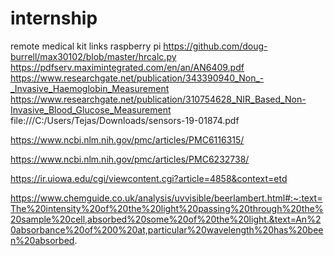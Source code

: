 # internship
remote medical kit 
links 
raspberry pi
https://github.com/doug-burrell/max30102/blob/master/hrcalc.py
https://pdfserv.maximintegrated.com/en/an/AN6409.pdf
https://www.researchgate.net/publication/343390940_Non_-_Invasive_Haemoglobin_Measurement
https://www.researchgate.net/publication/310754628_NIR_Based_Non-Invasive_Blood_Glucose_Measurement
file:///C:/Users/Tejas/Downloads/sensors-19-01874.pdf


https://www.ncbi.nlm.nih.gov/pmc/articles/PMC6116315/


https://www.ncbi.nlm.nih.gov/pmc/articles/PMC6232738/


https://ir.uiowa.edu/cgi/viewcontent.cgi?article=4858&context=etd


https://www.chemguide.co.uk/analysis/uvvisible/beerlambert.html#:~:text=The%20intensity%20of%20the%20light%20passing%20through%20the%20sample%20cell,absorbed%20some%20of%20the%20light.&text=An%20absorbance%20of%200%20at,particular%20wavelength%20has%20been%20absorbed.
